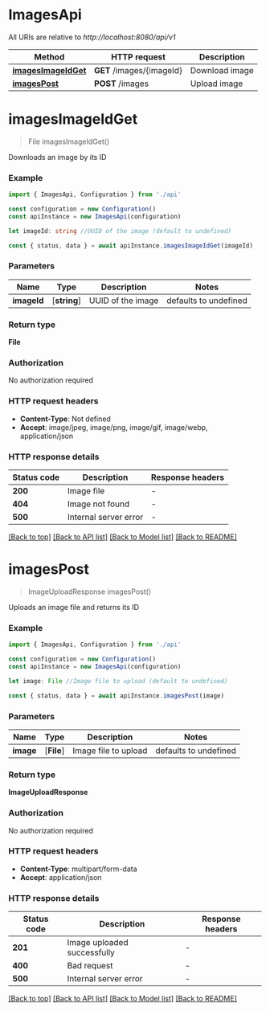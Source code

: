 # ImagesApi

All URIs are relative to _http://localhost:8080/api/v1_

| Method                                    | HTTP request              | Description    |
| ----------------------------------------- | ------------------------- | -------------- |
| [**imagesImageIdGet**](#imagesimageidget) | **GET** /images/{imageId} | Download image |
| [**imagesPost**](#imagespost)             | **POST** /images          | Upload image   |

# **imagesImageIdGet**

> File imagesImageIdGet()

Downloads an image by its ID

### Example

```typescript
import { ImagesApi, Configuration } from './api'

const configuration = new Configuration()
const apiInstance = new ImagesApi(configuration)

let imageId: string //UUID of the image (default to undefined)

const { status, data } = await apiInstance.imagesImageIdGet(imageId)
```

### Parameters

| Name        | Type         | Description       | Notes                 |
| ----------- | ------------ | ----------------- | --------------------- |
| **imageId** | [**string**] | UUID of the image | defaults to undefined |

### Return type

**File**

### Authorization

No authorization required

### HTTP request headers

- **Content-Type**: Not defined
- **Accept**: image/jpeg, image/png, image/gif, image/webp, application/json

### HTTP response details

| Status code | Description           | Response headers |
| ----------- | --------------------- | ---------------- |
| **200**     | Image file            | -                |
| **404**     | Image not found       | -                |
| **500**     | Internal server error | -                |

[[Back to top]](#) [[Back to API list]](../README.md#documentation-for-api-endpoints) [[Back to Model list]](../README.md#documentation-for-models) [[Back to README]](../README.md)

# **imagesPost**

> ImageUploadResponse imagesPost()

Uploads an image file and returns its ID

### Example

```typescript
import { ImagesApi, Configuration } from './api'

const configuration = new Configuration()
const apiInstance = new ImagesApi(configuration)

let image: File //Image file to upload (default to undefined)

const { status, data } = await apiInstance.imagesPost(image)
```

### Parameters

| Name      | Type       | Description          | Notes                 |
| --------- | ---------- | -------------------- | --------------------- |
| **image** | [**File**] | Image file to upload | defaults to undefined |

### Return type

**ImageUploadResponse**

### Authorization

No authorization required

### HTTP request headers

- **Content-Type**: multipart/form-data
- **Accept**: application/json

### HTTP response details

| Status code | Description                 | Response headers |
| ----------- | --------------------------- | ---------------- |
| **201**     | Image uploaded successfully | -                |
| **400**     | Bad request                 | -                |
| **500**     | Internal server error       | -                |

[[Back to top]](#) [[Back to API list]](../README.md#documentation-for-api-endpoints) [[Back to Model list]](../README.md#documentation-for-models) [[Back to README]](../README.md)
